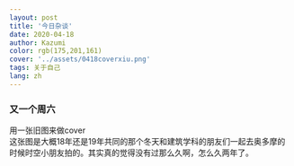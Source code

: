 ```yaml
---
layout: post
title: '今日杂谈'
date: 2020-04-18
author: Kazumi
color: rgb(175,201,161)
cover: '../assets/0418coverxiu.png'
tags: 关于自己
lang: zh
---
```




### 又一个周六

用一张旧图来做cover<br>
这张图是大概18年还是19年共同的那个冬天和建筑学科的朋友们一起去奥多摩的时候时空小朋友拍的。其实真的觉得没有过那么久啊，怎么久两年了。
